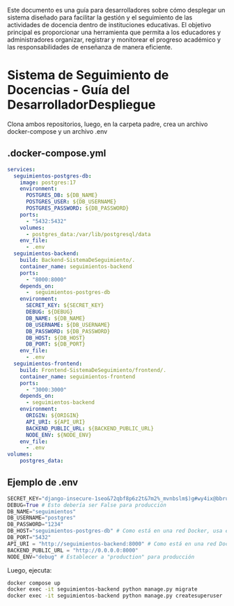 Este documento es una guía para desarrolladores sobre cómo desplegar un sistema diseñado para facilitar la gestión y el seguimiento de las actividades de docencia dentro de instituciones educativas. El objetivo principal es proporcionar una herramienta que permita a los educadores y administradores organizar, registrar y monitorear el progreso académico y las responsabilidades de enseñanza de manera eficiente.
# Sistema de Seguimiento de Docencias - Guía del DesarrolladorDespliegue
Clona ambos repositorios, luego, en la carpeta padre, crea un archivo docker-compose y un archivo .env

## .docker-compose.yml
```yml
services:
  seguimientos-postgres-db:
    image: postgres:17
    environment:
      POSTGRES_DB: ${DB_NAME}
      POSTGRES_USER: ${DB_USERNAME}
      POSTGRES_PASSWORD: ${DB_PASSWORD}
    ports:
      - "5432:5432"
    volumes:
      - postgres_data:/var/lib/postgresql/data
    env_file:
      - .env
  seguimientos-backend:
    build: Backend-SistemaDeSeguimiento/.
    container_name: seguimientos-backend
    ports:
      - "8000:8000"
    depends_on:
      -  seguimientos-postgres-db
    environment:
      SECRET_KEY: ${SECRET_KEY}
      DEBUG: ${DEBUG}
      DB_NAME: ${DB_NAME}
      DB_USERNAME: ${DB_USERNAME}
      DB_PASSWORD: ${DB_PASSWORD}
      DB_HOST: ${DB_HOST}
      DB_PORT: ${DB_PORT}
    env_file:
      - .env
  seguimientos-frontend:
    build: Frontend-SistemaDeSeguimiento/frontend/.
    container_name: seguimientos-frontend
    ports:
      - "3000:3000"
    depends_on:
      - seguimientos-backend
    environment:
      ORIGIN: ${ORIGIN}
      API_URI: ${API_URI}
      BACKEND_PUBLIC_URL: ${BACKEND_PUBLIC_URL}
      NODE_ENV: ${NODE_ENV}
    env_file:
      - .env
volumes:
    postgres_data:
```
## Ejemplo de .env
```py
SECRET_KEY="django-insecure-1seo&72qbf8p6z2t&7m2%_mvnbslm$)g#wy4ix@bbruuwmug"
DEBUG=True # Esto debería ser False para producción
DB_NAME="seguimientos"
DB_USERNAME="postgres"
DB_PASSWORD="1234"
DB_HOST="seguimientos-postgres-db" # Como está en una red Docker, usa el nombre del contenedor de la base de datos
DB_PORT="5432"
API_URI = "http://seguimientos-backend:8000" # Como está en una red Docker, usa el nombre del contenedor del backend
BACKEND_PUBLIC_URL = "http://0.0.0.0:8000"
NODE_ENV="debug" # Establecer a "production" para producción
```
Luego, ejecuta:
```bash
docker compose up
docker exec -it seguimientos-backend python manage.py migrate
docker exec -it seguimientos-backend python manage.py createsuperuser
```
